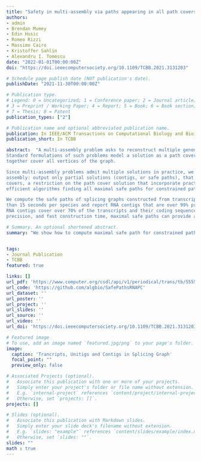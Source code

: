 ```yaml
---
title: "Safety in multi-assembly via paths appearing in all path covers of a DAG"
authors:
- admin
- Brendan Mumey
- Edin Husic
- Romeo Rizzi
- Massimo Cairo
- Kristoffer Sahlin
- Alexandru I. Tomescu
date: "2022-01-01T00:00:00Z"
doi: "https://doi.ieeecomputersociety.org/10.1109/TCBB.2021.3131203"

# Schedule page publish date (NOT publication's date).
publishDate: "2021-11-30T00:00:00Z"

# Publication type.
# Legend: 0 = Uncategorized; 1 = Conference paper; 2 = Journal article;
# 3 = Preprint / Working Paper; 4 = Report; 5 = Book; 6 = Book section;
# 7 = Thesis; 8 = Patent
publication_types: ["2"]

# Publication name and optional abbreviated publication name.
publication: In IEEE/ACM Transactions on Computational Biology and Bioinformatics
publication_short: In TCBB

abstract:  "A multi-assembly problem asks to reconstruct multiple genomic sequences from mixed reads sequenced from all of them.
Standard formulations of such problems model a solution as a path cover in a directed acyclic graph, namely a set of paths that
together cover all vertices of the graph.

Since multi-assembly problems admit multiple solutions in practice, we consider an approach commonly used in standard genome
assembly: output only partial solutions (contigs, or safe paths), that appear in all path cover solutions. We study constrained path
covers, a restriction on the path cover solution that incorporate practical constraints arising in multi-assembly problems. We give
efficient algorithms finding all maximal safe paths for constrained path covers.

We compute the safe paths of splicing graphs constructed from transcript annotations of different species. Our algorithms run in less
than 15 seconds per species and report RNA contigs that are over 99% precise and are up to 8 times longer than unitigs. Moreover,
RNA contigs cover over 70% of the transcripts and their coding sequences in most cases. With their increased length to unitigs, high
precision, and fast construction time, maximal safe paths can provide a better base set of sequences for transcript assembly programs."

# Summary. An optional shortened abstract.
summary: "We show how to compute maximal safe path for constrained path covers, with applications to multi-assembly. Our experiments in transcript assembly show that max. safe paths are very precise and cover 70% of transcripts."


tags:
- Journal Publication
- TCBB
featured: true

links: []
url_pdf: 'https://www.computer.org/csdl/api/v1/periodical/trans/tb/5555/01/09628018/1yXvF5CjJyE/download-article/pdf'
url_code: 'https://github.com/algbio/SafePathsRNAPC'
url_dataset: ''
url_poster: ''
url_project: ''
url_slides: ''
url_source: ''
url_video: ''
url_doi: 'https://doi.ieeecomputersociety.org/10.1109/TCBB.2021.3131203'

# Featured image
# To use, add an image named `featured.jpg/png` to your page's folder.
image:
  caption: 'Trancripts, Unitigs and Contigs in Splicing Graph'
  focal_point: ""
  preview_only: false

# Associated Projects (optional).
#   Associate this publication with one or more of your projects.
#   Simply enter your project's folder or file name without extension.
#   E.g. `internal-project` references `content/project/internal-project/index.md`.
#   Otherwise, set `projects: []`.
projects: []

# Slides (optional).
#   Associate this publication with Markdown slides.
#   Simply enter your slide deck's filename without extension.
#   E.g. `slides: "example"` references `content/slides/example/index.md`.
#   Otherwise, set `slides: ""`.
slides: ""
math : true
---
```

